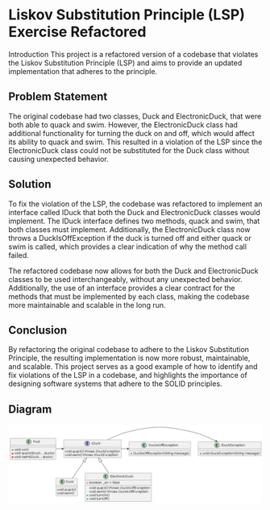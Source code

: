 # Liskov Substitution Principle (LSP) Exercise Refactored
Introduction
This project is a refactored version of a codebase that violates the Liskov Substitution Principle (LSP) and aims to provide an updated implementation that adheres to the principle.

## Problem Statement
The original codebase had two classes, Duck and ElectronicDuck, that were both able to quack and swim. However, the ElectronicDuck class had additional functionality for turning the duck on and off, which would affect its ability to quack and swim. This resulted in a violation of the LSP since the ElectronicDuck class could not be substituted for the Duck class without causing unexpected behavior.

## Solution
To fix the violation of the LSP, the codebase was refactored to implement an interface called IDuck that both the Duck and ElectronicDuck classes would implement. The IDuck interface defines two methods, quack and swim, that both classes must implement. Additionally, the ElectronicDuck class now throws a DuckIsOffException if the duck is turned off and either quack or swim is called, which provides a clear indication of why the method call failed.

The refactored codebase now allows for both the Duck and ElectronicDuck classes to be used interchangeably, without any unexpected behavior. Additionally, the use of an interface provides a clear contract for the methods that must be implemented by each class, making the codebase more maintainable and scalable in the long run.

## Conclusion
By refactoring the original codebase to adhere to the Liskov Substitution Principle, the resulting implementation is now more robust, maintainable, and scalable. This project serves as a good example of how to identify and fix violations of the LSP in a codebase, and highlights the importance of designing software systems that adhere to the SOLID principles.

## Diagram

![UML DIAGRAM](./lsp/exercice_refactored/exercice_refactored.png)